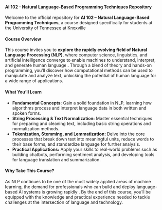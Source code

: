 #### AI 102 – Natural Language-Based Programming Techniques Repository

Welcome to the official repository for **AI 102 – Natural Language-Based Programming Techniques**, a course designed specifically for students at the University of Tennessee at Knoxville

#### Course Overview

This course invites you to **explore the rapidly evolving field of Natural Language Processing (NLP)**, where computer science, linguistics, and artificial intelligence converge to enable machines to understand, interpret, and generate human language . Through a blend of theory and hands-on programming, you’ll discover how computational methods can be used to manipulate and analyze text, unlocking the potential of human language for a wide range of applications.

#### What You’ll Learn

- **Fundamental Concepts:** Gain a solid foundation in NLP, learning how algorithms process and interpret language data in both written and spoken forms.
- **String Processing & Text Normalization:** Master essential techniques for preparing and cleaning text, including basic string operations and normalization methods.
- **Tokenization, Stemming, and Lemmatization:** Delve into the core processes that break down text into meaningful units, reduce words to their base forms, and standardize language for further analysis.
- **Practical Applications:** Apply your skills to real-world problems such as building chatbots, performing sentiment analysis, and developing tools for language translation and summarization.

#### Why Take This Course?

As NLP continues to be one of the most widely applied areas of machine learning, the demand for professionals who can build and deploy language-based AI systems is growing rapidly . By the end of this course, you’ll be equipped with the knowledge and practical experience needed to tackle challenges at the intersection of language and technology.
